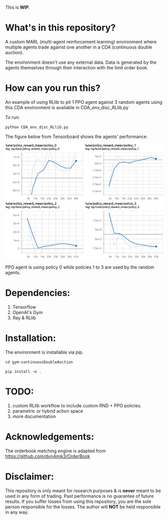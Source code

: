 This is **WIP**.

# What's in this repository?
A custom MARL (multi-agent reinforcement learning) environment where multiple
agents trade against one another in a CDA (continuous double auction).

The environment doesn't use any external data. Data is generated by the agents
themselves through their interaction with the limit order book.

# How can you run this?
An example of using RLlib to pit 1 PPO agent against 3 random agents using this
CDA environment is available in CDA_env_disc_RLlib.py

To run:
```
python CDA_env_disc_RLlib.py
```

The figure below from Tensorboard shows the agents' performance:

![](https://github.com/ChuaCheowHuan/MARL_env/blob/master/pic/agent0and1.png)
![](https://github.com/ChuaCheowHuan/MARL_env/blob/master/pic/agent2and3.png)

PPO agent is using policy 0 while policies 1 to 3 are used by the random agents.

# Dependencies:
1) Tensorflow
2) OpenAI's Gym
3) Ray & RLlib

# Installation:
The environment is installable via pip.
```
cd gym-continuousDoubleAuction
```
```
pip install -e .
```

# TODO:
1) custom RLlib workflow to include custom RND + PPO policies.
2) parametric or hybrid action space
3) more documentation

# Acknowledgements:
The orderbook matching engine is adapted from
https://github.com/dyn4mik3/OrderBook

# Disclaimer:
This repository is only meant for research purposes & is **never** meant to be
used in any form of trading. Past performance is no guarantee of future results.
If you suffer losses from using this repository, you are the sole person
responsible for the losses. The author will **NOT** be held responsible in any
way.
